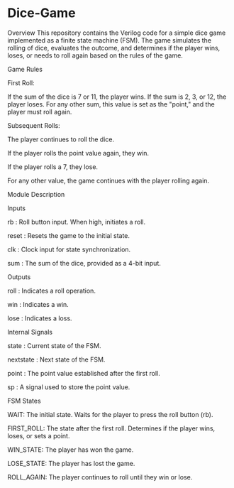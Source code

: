 # Dice-Game
Overview
This repository contains the Verilog code for a simple dice game implemented as a finite state machine (FSM). The game simulates the rolling of dice, evaluates the outcome, and determines if the player wins, loses, or needs to roll again based on the rules of the game.

Game Rules

First Roll:

If the sum of the dice is 7 or 11, the player wins.
If the sum is 2, 3, or 12, the player loses.
For any other sum, this value is set as the "point," and the player must roll again.

Subsequent Rolls:

The player continues to roll the dice.

If the player rolls the point value again, they win.

If the player rolls a 7, they lose.

For any other value, the game continues with the player rolling again.

Module Description

Inputs

rb : Roll button input. When high, initiates a roll.

reset : Resets the game to the initial state.

clk : Clock input for state synchronization.

sum : The sum of the dice, provided as a 4-bit input.

Outputs

roll : Indicates a roll operation.

win : Indicates a win.

lose : Indicates a loss.

Internal Signals

state : Current state of the FSM.

nextstate : Next state of the FSM.

point : The point value established after the first roll.

sp : A signal used to store the point value.

FSM States

WAIT: The initial state. Waits for the player to press the roll button (rb).

FIRST_ROLL: The state after the first roll. Determines if the player wins, loses, or sets a point.

WIN_STATE: The player has won the game.

LOSE_STATE: The player has lost the game.

ROLL_AGAIN: The player continues to roll until they win or lose.

